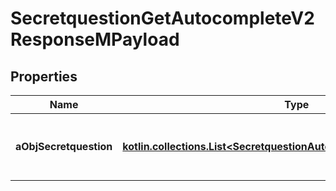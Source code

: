 
# SecretquestionGetAutocompleteV2ResponseMPayload

## Properties
| Name | Type | Description | Notes |
| ------------ | ------------- | ------------- | ------------- |
| **aObjSecretquestion** | [**kotlin.collections.List&lt;SecretquestionAutocompleteElementResponse&gt;**](SecretquestionAutocompleteElementResponse.md) | An array of Secretquestion autocomplete element response. |  |



